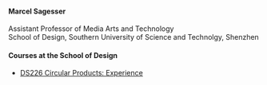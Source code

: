 #### Marcel Sagesser
Assistant Professor of Media Arts and Technology  
School of Design, Southern University of Science and Technolgy, Shenzhen

#### Courses at the School of Design
- [DS226 Circular Products: Experience](ds226/home.md)
